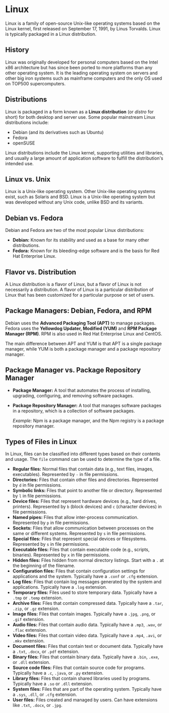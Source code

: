 # Linux

Linux is a family of open-source Unix-like operating systems based on the Linux kernel, first released on September 17, 1991, by Linus Torvalds. Linux is typically packaged in a Linux distribution.

## History

Linux was originally developed for personal computers based on the Intel x86 architecture but has since been ported to more platforms than any other operating system. It is the leading operating system on servers and other big iron systems such as mainframe computers and the only OS used on TOP500 supercomputers.

## Distributions

Linux is packaged in a form known as a **Linux distribution** (or _distro_ for short) for both desktop and server use. Some popular mainstream Linux distributions include:

- Debian (and its derivatives such as Ubuntu)
- Fedora
- openSUSE

Linux distributions include the Linux kernel, supporting utilities and libraries, and usually a large amount of application software to fulfill the distribution's intended use.

## Linux vs. Unix

Linux is a Unix-like operating system. Other Unix-like operating systems exist, such as Solaris and BSD. Linux is a Unix-like operating system but was developed without any Unix code, unlike BSD and its variants.

## Debian vs. Fedora

Debian and Fedora are two of the most popular Linux distributions:

- **Debian:** Known for its stability and used as a base for many other distributions.
- **Fedora:** Known for its bleeding-edge software and is the basis for Red Hat Enterprise Linux.

## Flavor vs. Distribution

A Linux distribution is a flavor of Linux, but a flavor of Linux is not necessarily a distribution. A flavor of Linux is a particular distribution of Linux that has been customized for a particular purpose or set of users.

## Package Managers: Debian, Fedora, and RPM

Debian uses the **Advanced Packaging Tool (APT)** to manage packages. Fedora uses the **Yellowdog Updater, Modified (YUM)** and **RPM Package Manager (RPM)**. RPM is also used in Red Hat Enterprise Linux and CentOS.

The main difference between APT and YUM is that APT is a single package manager, while YUM is both a package manager and a package repository manager.

## Package Manager vs. Package Repository Manager

- **Package Manager:** A tool that automates the process of installing, upgrading, configuring, and removing software packages.
- **Package Repository Manager:** A tool that manages software packages in a repository, which is a collection of software packages.

  _Example:_ Npm is a package manager, and the Npm registry is a package repository manager.

## Types of Files in Linux

In Linux, files can be classified into different types based on their contents and usage. The `file` command can be used to determine the type of a file.

- **Regular files:** Normal files that contain data (e.g., text files, images, executables). Represented by `-` in file permissions.
- **Directories:** Files that contain other files and directories. Represented by `d` in file permissions.
- **Symbolic links:** Files that point to another file or directory. Represented by `l` in file permissions.
- **Device files:** Files that represent hardware devices (e.g., hard drives, printers). Represented by `b` (block devices) and `c` (character devices) in file permissions.
- **Named pipes:** Files that allow inter-process communication. Represented by `p` in file permissions.
- **Sockets:** Files that allow communication between processes on the same or different systems. Represented by `s` in file permissions.
- **Special files:** Files that represent special devices or filesystems. Represented by `s` in file permissions.
- **Executable files:** Files that contain executable code (e.g., scripts, binaries). Represented by `x` in file permissions.
- **Hidden files:** Files hidden from normal directory listings. Start with a `.` at the beginning of the filename.
- **Configuration files:** Files that contain configuration settings for applications and the system. Typically have a `.conf` or `.cfg` extension.
- **Log files:** Files that contain log messages generated by the system and applications. Typically have a `.log` extension.
- **Temporary files:** Files used to store temporary data. Typically have a `.tmp` or `.temp` extension.
- **Archive files:** Files that contain compressed data. Typically have a `.tar`, `.zip`, or `.gz` extension.
- **Image files:** Files that contain images. Typically have a `.jpg`, `.png`, or `.gif` extension.
- **Audio files:** Files that contain audio data. Typically have a `.mp3`, `.wav`, or `.flac` extension.
- **Video files:** Files that contain video data. Typically have a `.mp4`, `.avi`, or `.mkv` extension.
- **Document files:** Files that contain text or document data. Typically have a `.txt`, `.docx`, or `.pdf` extension.
- **Binary files:** Files that contain binary data. Typically have a `.bin`, `.exe`, or `.dll` extension.
- **Source code files:** Files that contain source code for programs. Typically have a `.c`, `.java`, or `.py` extension.
- **Library files:** Files that contain shared libraries used by programs. Typically have a `.so` or `.dll` extension.
- **System files:** Files that are part of the operating system. Typically have a `.sys`, `.dll`, or `.cfg` extension.
- **User files:** Files created and managed by users. Can have extensions like `.txt`, `.docx`, or `.jpg`.
